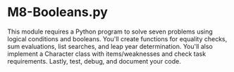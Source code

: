 # M8-Booleans.py
This module requires a Python program to solve seven problems using logical conditions and booleans. You'll create functions for equality checks, sum evaluations, list searches, and leap year determination. You'll also implement a Character class with items/weaknesses and check task requirements. Lastly, test, debug, and document your code.
